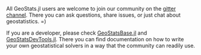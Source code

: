 All GeoStats.jl users are welcome to join our community on
the [gitter channel](https://gitter.im/JuliaEarth/GeoStats.jl).
There you can ask questions, share issues, or just chat about
geostatistics. =)

If you are a developer, please check
[GeoStatsBase.jl](https://github.com/juliohm/GeoStatsBase.jl)
and [GeoStatsDevTools.jl](https://github.com/juliohm/GeoStatsDevTools.jl).
There you can find documentation on how to write your own
geostatistical solvers in a way that the community can readily use.
